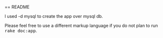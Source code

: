 == README

I used -d mysql to create the app over mysql db.


Please feel free to use a different markup language if you do not plan to run
<tt>rake doc:app</tt>.
